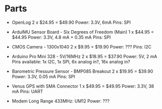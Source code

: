 # Parts

 * OpenLog
   2 x $24.95 = $49.90
   Power: 3.3V, 6mA
   Pins: SPI

 * ArduIMU Sensor Board - Six Degrees of Freedom (Main)
   1 x $44.95 = $44.95
   Power: 3.3V, 4.8 mA + 0.35 mA
   Pins: SPI

 * CMOS Camera - 1300x1040
   2 x $9.95 = $19.90
   Power: ???
   Pins: I2C

 * Arduino Pro Mini 328 - 5V/16MHz
   2 x $18.95 = $37.90
   Power: 5V, 2 mA
   Pins available: 1x I2C, 1x SPI, 6x analog in?, 16x analog in?

 * Barometric Pressure Sensor - BMP085 Breakout
   2 x $19.95 = $39.90
   Power: 3.3V, 0.05 mA
   Pins: SPI

 * Venus GPS with SMA Connector
   1 x $49.95 = $49.95
   Power: 3.3V, 38 mA
   Pins: UART

 * Modem Long Range 433MHz: UM12
   Power: ???